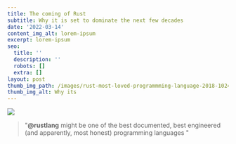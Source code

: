 ```yaml
---
title: The coming of Rust
subtitle: Why it is set to dominate the next few decades
date: '2022-03-14'
content_img_alt: lorem-ipsum
excerpt: lorem-ipsum
seo:
  title: ''
  description: ''
  robots: []
  extra: []
layout: post
thumb_img_path: /images/rust-most-loved-programmming-language-2018-1024x576-486c9a56.jpeg
thumb_img_alt: Why its
---
```



![](/images/1\_fr1Gjc_bt6gB06fUlfQNPQ.jpeg)



> "**@rustlang** might be one of the best documented, best engineered (and apparently, most honest) programming languages "



